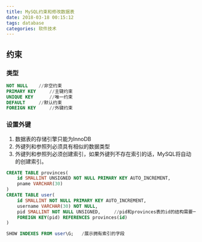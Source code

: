 ```yaml
---
title: MySQL约束和修改数据表
date: 2018-03-18 00:15:12
tags: database
categories: 软件技术
---
```


## 约束

### 类型

```sql
NOT NULL    //非空约束
PRIMARY KEY     //主键约束
UNIQUE KEY      //唯一约束
DEFAULT     //默认约束
FOREIGN KEY     //外键约束
```

### 设置外键

1. 数据表的存储引擎只能为InnoDB
2. 外键列和参照列必须具有相似的数据类型
3. 外键列和参照列必须创建索引，如果外键列不存在索引的话，MySQL将自动的创建索引。

```sql
CREATE TABLE provinces(
    id SMALLINT UNSIGNED NOT NULL PRIMARY KEY AUTO_INCREMENT,
    pname VARCHAR(30)
)
CREATE TABLE user(
    id SMALLINT NOT NULL PRIMARY KEY AUTO_INCREMENT,
    username VARCHAR(30) NOT NULL,
    pid SMALLINT NOT NULL UNSIGNED,     //pid和provinces表的id的结构需要一致，不一致会报错
    FOREIGN KEY(pid) REFERENCES provinces(id)
)

SHOW INDEXES FROM user\G;   /展示拥有索引的字段
```
